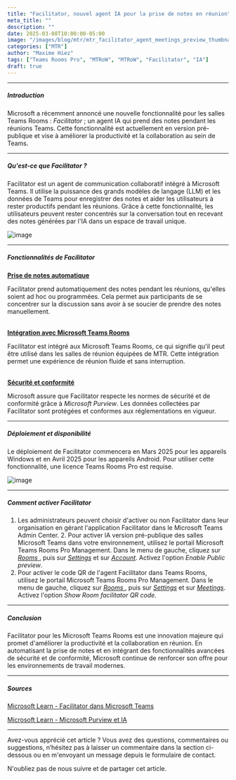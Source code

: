 ```yaml
---
title: "Facilitator, nouvel agent IA pour la prise de notes en réunion"
meta_title: ""
description: ""
date: 2025-03-08T10:00:00-05:00
image: "/images/blog/mtr/mtr_facilitator_agent_meetings_preview_thumbnail.png"
categories: ["MTR"]
author: "Maxime Hiez"
tags: ["Teams Rooms Pro", "MTRoW", "MTRoW", "Facilitator", "IA"]
draft: true
---
```

---

##### Introduction
Microsoft a récemment annoncé une nouvelle fonctionnalité pour les salles Teams Rooms : *Facilitator* ; un agent IA qui prend des notes pendant les réunions Teams. Cette fonctionnalité est actuellement en version pré-publique et vise à améliorer la productivité et la collaboration au sein de Teams.

---

##### Qu'est-ce que Facilitator ?
Facilitator est un agent de communication collaboratif intégré à Microsoft Teams. Il utilise la puissance des grands modèles de langage (LLM) et les données de Teams pour enregistrer des notes et aider les utilisateurs à rester productifs pendant les réunions. Grâce à cette fonctionnalité, les utilisateurs peuvent rester concentrés sur la conversation tout en recevant des notes générées par l'IA dans un espace de travail unique.

![image](/images/blog/mtr/mtr_facilitator_agent_meetings_preview_001.png)

---

##### Fonctionnalités de Facilitator
**<u>Prise de notes automatique</u>**

Facilitator prend automatiquement des notes pendant les réunions, qu'elles soient ad hoc ou programmées. Cela permet aux participants de se concentrer sur la discussion sans avoir à se soucier de prendre des notes manuellement.
<br/><br/>

**<u>Intégration avec Microsoft Teams Rooms</u>**

Facilitator est intégré aux Microsoft Teams Rooms, ce qui signifie qu'il peut être utilisé dans les salles de réunion équipées de MTR. Cette intégration permet une expérience de réunion fluide et sans interruption.
<br/><br/>

**<u>Sécurité et conformité</u>**

Microsoft assure que Facilitator respecte les normes de sécurité et de conformité grâce à *Microsoft Purview*. Les données collectées par Facilitator sont protégées et conformes aux réglementations en vigueur.

---

##### Déploiement et disponibilité
Le déploiement de Facilitator commencera en Mars 2025 pour les appareils Windows et en Avril 2025 pour les appareils Android. Pour utiliser cette fonctionnalité, une licence Teams Rooms Pro est requise.

![image](/images/blog/mtr/mtr_facilitator_agent_meetings_preview_002.png)

---

##### Comment activer Facilitator
1. Les administrateurs peuvent choisir d'activer ou non Facilitator dans leur organisation en gérant l'application Facilitator dans le Microsoft Teams Admin Center.
2. Pour activer lA version pré-publique des salles Microsoft Teams dans votre environnement, utilisez le portail Microsoft Teams Rooms Pro Management. Dans le menu de gauche, cliquez sur *<u>Rooms </u>*, puis sur *<u>Settings</u>* et sur *<u>Account</u>*. Activez l'option *Enable Public preview*.
3. Pour activer le code QR de l'agent Facilitator dans Teams Rooms, utilisez le portail Microsoft Teams Rooms Pro Management. Dans le menu de gauche, cliquez sur *<u>Rooms </u>*, puis sur *<u>Settings</u>* et sur *<u>Meetings</u>*.  Activez l'option *Show Room facilitator QR code*.

---

##### Conclusion
Facilitator pour les Microsoft Teams Rooms est une innovation majeure qui promet d'améliorer la productivité et la collaboration en réunion. En automatisant la prise de notes et en intégrant des fonctionnalités avancées de sécurité et de conformité, Microsoft continue de renforcer son offre pour les environnements de travail modernes.

---

##### Sources
[Microsoft Learn - Facilitator dans Microsoft Teams](https://learn.microsoft.com/fr-ca/MicrosoftTeams/facilitator-teams)

[Microsoft Learn - Microsoft Purview et IA](https://learn.microsoft.com/fr-ca/purview/ai-microsoft-purview)

---


Avez-vous apprécié cet article ? Vous avez des questions, commentaires ou suggestions, n’hésitez pas à laisser un commentaire dans la section ci-dessous ou en m'envoyant un message depuis le formulaire de contact.

N'oubliez pas de nous suivre et de partager cet article.
